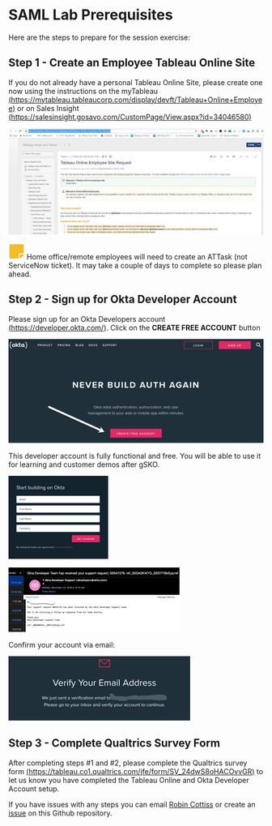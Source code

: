 # SAML Lab Prerequisites

Here are the steps to prepare for the session exercise:

## Step 1 - Create an Employee Tableau Online Site

If you do not already have a personal Tableau Online Site, please create one now using the instructions on the myTableau [(https://mytableau.tableaucorp.com/display/devft/Tableau+Online+Employee)](https://mytableau.tableaucorp.com/display/devft/Tableau+Online+Employee+Site+Request) or on Sales Insight [(https://salesinsight.gosavo.com/CustomPage/View.aspx?id=34046580)](https://salesinsight.gosavo.com/CustomPage/View.aspx?id=34046580)

![Tableau Online - Site Request](images/2018-12-26-17-16-56.png)

![Note](images/icon-note.png) Home office/remote employees will need to create an ATTask (not ServiceNow ticket). It may take a couple of days to complete so please plan ahead.

## Step 2 - Sign up for Okta Developer Account

Please sign up for an Okta Developers account [(https://developer.okta.com/)](https://developer.okta.com/). Click on the **CREATE FREE ACCOUNT** button

![Okta - Sign up for Developers Account](images/2018-12-26-17-19-26.png)

This developer account is fully functional and free. You will be able to use it for learning and customer demos after gSKO.

![Okta - Developers Account Page](images/2018-12-26-17-20-49.png)

![Okta Sign up Form](images/2018-12-26-17-21-22.png)

Confirm your account via email:

![Okta - Sign up Confirmation](images/2018-12-26-17-21-36.png)

## Step 3 - Complete Qualtrics Survey Form

After completing steps #1 and #2, please complete the Qualtrics survey form [(https://tableau.co1.qualtrics.com/jfe/form/SV_24dwS8oHACOvvGR)](https://tableau.co1.qualtrics.com/jfe/form/SV_24dwS8oHACOvvGR) to let us know you have completed the Tableau Online and Okta Developer Account setup.

If you have issues with any steps you can email [Robin Cottiss](rcottiss@tableau.com) or create an [issue](https://github.com/geordielad/gsko2019/issues) on this Github repository.